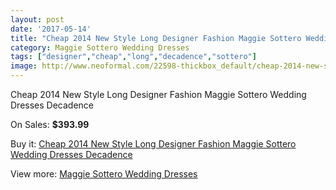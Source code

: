 ```yaml
---
layout: post
date: '2017-05-14'
title: "Cheap 2014 New Style Long Designer Fashion Maggie Sottero Wedding Dresses Decadence"
category: Maggie Sottero Wedding Dresses
tags: ["designer","cheap","long","decadence","sottero"]
image: http://www.neoformal.com/22598-thickbox_default/cheap-2014-new-style-long-designer-fashion-maggie-sottero-wedding-dresses-decadence.jpg
---
```

Cheap 2014 New Style Long Designer Fashion Maggie Sottero Wedding Dresses Decadence

On Sales: **$393.99**
<a href="https://www.neoformal.com/en/maggie-sottero-wedding-dresses-2014/7504-cheap-2014-new-style-long-designer-fashion-maggie-sottero-wedding-dresses-decadence.html"><amp-img layout="responsive" width="600" height="600" src="//www.neoformal.com/22598-thickbox_default/cheap-2014-new-style-long-designer-fashion-maggie-sottero-wedding-dresses-decadence.jpg" alt="Cheap 2014 New Style Long Designer Fashion Maggie Sottero Wedding Dresses Decadence 0" /></a>
<a href="https://www.neoformal.com/en/maggie-sottero-wedding-dresses-2014/7504-cheap-2014-new-style-long-designer-fashion-maggie-sottero-wedding-dresses-decadence.html"><amp-img layout="responsive" width="600" height="600" src="//www.neoformal.com/22600-thickbox_default/cheap-2014-new-style-long-designer-fashion-maggie-sottero-wedding-dresses-decadence.jpg" alt="Cheap 2014 New Style Long Designer Fashion Maggie Sottero Wedding Dresses Decadence 1" /></a>
<a href="https://www.neoformal.com/en/maggie-sottero-wedding-dresses-2014/7504-cheap-2014-new-style-long-designer-fashion-maggie-sottero-wedding-dresses-decadence.html"><amp-img layout="responsive" width="600" height="600" src="//www.neoformal.com/22599-thickbox_default/cheap-2014-new-style-long-designer-fashion-maggie-sottero-wedding-dresses-decadence.jpg" alt="Cheap 2014 New Style Long Designer Fashion Maggie Sottero Wedding Dresses Decadence 2" /></a>

Buy it: [Cheap 2014 New Style Long Designer Fashion Maggie Sottero Wedding Dresses Decadence](https://www.neoformal.com/en/maggie-sottero-wedding-dresses-2014/7504-cheap-2014-new-style-long-designer-fashion-maggie-sottero-wedding-dresses-decadence.html "Cheap 2014 New Style Long Designer Fashion Maggie Sottero Wedding Dresses Decadence")

View more: [Maggie Sottero Wedding Dresses](https://www.neoformal.com/en/123-maggie-sottero-wedding-dresses-2014 "Maggie Sottero Wedding Dresses")